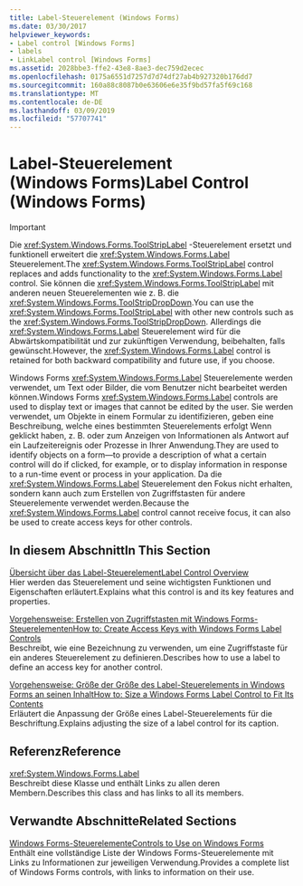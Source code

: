 ```yaml
---
title: Label-Steuerelement (Windows Forms)
ms.date: 03/30/2017
helpviewer_keywords:
- Label control [Windows Forms]
- labels
- LinkLabel control [Windows Forms]
ms.assetid: 2028bbe3-ffe2-43e8-8ae3-dec759d2ecec
ms.openlocfilehash: 0175a6551d7257d7d74df27ab4b927320b176dd7
ms.sourcegitcommit: 160a88c8087b0e63606e6e35f9bd57fa5f69c168
ms.translationtype: MT
ms.contentlocale: de-DE
ms.lasthandoff: 03/09/2019
ms.locfileid: "57707741"
---
```

# <a name="label-control-windows-forms"></a><span data-ttu-id="eaf6d-102">Label-Steuerelement (Windows Forms)</span><span class="sxs-lookup"><span data-stu-id="eaf6d-102">Label Control (Windows Forms)</span></span>
> [!IMPORTANT]
>  <span data-ttu-id="eaf6d-103">Die <xref:System.Windows.Forms.ToolStripLabel> -Steuerelement ersetzt und funktionell erweitert die <xref:System.Windows.Forms.Label> Steuerelement.</span><span class="sxs-lookup"><span data-stu-id="eaf6d-103">The <xref:System.Windows.Forms.ToolStripLabel> control replaces and adds functionality to the <xref:System.Windows.Forms.Label> control.</span></span> <span data-ttu-id="eaf6d-104">Sie können die <xref:System.Windows.Forms.ToolStripLabel> mit anderen neuen Steuerelementen wie z. B. die <xref:System.Windows.Forms.ToolStripDropDown>.</span><span class="sxs-lookup"><span data-stu-id="eaf6d-104">You can use the <xref:System.Windows.Forms.ToolStripLabel> with other new controls such as the <xref:System.Windows.Forms.ToolStripDropDown>.</span></span> <span data-ttu-id="eaf6d-105">Allerdings die <xref:System.Windows.Forms.Label> Steuerelement wird für die Abwärtskompatibilität und zur zukünftigen Verwendung, beibehalten, falls gewünscht.</span><span class="sxs-lookup"><span data-stu-id="eaf6d-105">However, the <xref:System.Windows.Forms.Label> control is retained for both backward compatibility and future use, if you choose.</span></span>  
  
 <span data-ttu-id="eaf6d-106">Windows Forms <xref:System.Windows.Forms.Label> Steuerelemente werden verwendet, um Text oder Bilder, die vom Benutzer nicht bearbeitet werden können.</span><span class="sxs-lookup"><span data-stu-id="eaf6d-106">Windows Forms <xref:System.Windows.Forms.Label> controls are used to display text or images that cannot be edited by the user.</span></span> <span data-ttu-id="eaf6d-107">Sie werden verwendet, um Objekte in einem Formular zu identifizieren, geben eine Beschreibung, welche eines bestimmten Steuerelements erfolgt Wenn geklickt haben, z. B. oder zum Anzeigen von Informationen als Antwort auf ein Laufzeitereignis oder Prozesse in Ihrer Anwendung.</span><span class="sxs-lookup"><span data-stu-id="eaf6d-107">They are used to identify objects on a form—to provide a description of what a certain control will do if clicked, for example, or to display information in response to a run-time event or process in your application.</span></span> <span data-ttu-id="eaf6d-108">Da die <xref:System.Windows.Forms.Label> Steuerelement den Fokus nicht erhalten, sondern kann auch zum Erstellen von Zugriffstasten für andere Steuerelemente verwendet werden.</span><span class="sxs-lookup"><span data-stu-id="eaf6d-108">Because the <xref:System.Windows.Forms.Label> control cannot receive focus, it can also be used to create access keys for other controls.</span></span>  
  
## <a name="in-this-section"></a><span data-ttu-id="eaf6d-109">In diesem Abschnitt</span><span class="sxs-lookup"><span data-stu-id="eaf6d-109">In This Section</span></span>  
 [<span data-ttu-id="eaf6d-110">Übersicht über das Label-Steuerelement</span><span class="sxs-lookup"><span data-stu-id="eaf6d-110">Label Control Overview</span></span>](label-control-overview-windows-forms.md)  
 <span data-ttu-id="eaf6d-111">Hier werden das Steuerelement und seine wichtigsten Funktionen und Eigenschaften erläutert.</span><span class="sxs-lookup"><span data-stu-id="eaf6d-111">Explains what this control is and its key features and properties.</span></span>  
  
 [<span data-ttu-id="eaf6d-112">Vorgehensweise: Erstellen von Zugriffstasten mit Windows Forms-Steuerelementen</span><span class="sxs-lookup"><span data-stu-id="eaf6d-112">How to: Create Access Keys with Windows Forms Label Controls</span></span>](how-to-create-access-keys-with-windows-forms-label-controls.md)  
 <span data-ttu-id="eaf6d-113">Beschreibt, wie eine Bezeichnung zu verwenden, um eine Zugriffstaste für ein anderes Steuerelement zu definieren.</span><span class="sxs-lookup"><span data-stu-id="eaf6d-113">Describes how to use a label to define an access key for another control.</span></span>  
  
 [<span data-ttu-id="eaf6d-114">Vorgehensweise: Größe der Größe des Label-Steuerelements in Windows Forms an seinen Inhalt</span><span class="sxs-lookup"><span data-stu-id="eaf6d-114">How to: Size a Windows Forms Label Control to Fit Its Contents</span></span>](how-to-size-a-windows-forms-label-control-to-fit-its-contents.md)  
 <span data-ttu-id="eaf6d-115">Erläutert die Anpassung der Größe eines Label-Steuerelements für die Beschriftung.</span><span class="sxs-lookup"><span data-stu-id="eaf6d-115">Explains adjusting the size of a label control for its caption.</span></span>  
  
## <a name="reference"></a><span data-ttu-id="eaf6d-116">Referenz</span><span class="sxs-lookup"><span data-stu-id="eaf6d-116">Reference</span></span>  
 <xref:System.Windows.Forms.Label>  
 <span data-ttu-id="eaf6d-117">Beschreibt diese Klasse und enthält Links zu allen deren Membern.</span><span class="sxs-lookup"><span data-stu-id="eaf6d-117">Describes this class and has links to all its members.</span></span>  
  
## <a name="related-sections"></a><span data-ttu-id="eaf6d-118">Verwandte Abschnitte</span><span class="sxs-lookup"><span data-stu-id="eaf6d-118">Related Sections</span></span>  
 [<span data-ttu-id="eaf6d-119">Windows Forms-Steuerelemente</span><span class="sxs-lookup"><span data-stu-id="eaf6d-119">Controls to Use on Windows Forms</span></span>](controls-to-use-on-windows-forms.md)  
 <span data-ttu-id="eaf6d-120">Enthält eine vollständige Liste der Windows Forms-Steuerelemente mit Links zu Informationen zur jeweiligen Verwendung.</span><span class="sxs-lookup"><span data-stu-id="eaf6d-120">Provides a complete list of Windows Forms controls, with links to information on their use.</span></span>
